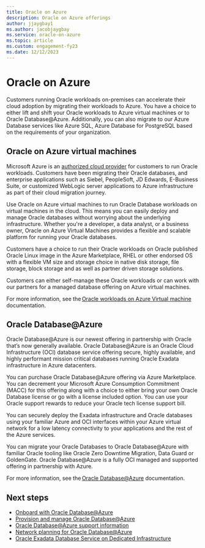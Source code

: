 ```yaml
---
title: Oracle on Azure
description: Oracle on Azure offerings 
author: jjaygbay1
ms.author: jacobjaygbay
ms.service: oracle-on-azure
ms.topic: article
ms.custom: engagement-fy23
ms.date: 12/12/2023
---
```


# Oracle on Azure

Customers running Oracle workloads on-premises can accelerate their cloud adoption by migrating their workloads to Azure. You have a choice to either lift and shift your Oracle workloads to Azure virtual machines or to Oracle Database@Azure. Additionally, you can also migrate to our Azure Database services like Azure SQL, Azure Database for PostgreSQL based on the requirements of your organization.  

## Oracle on Azure virtual machines 

Microsoft Azure is an [authorized cloud provider](https://www.oracle.com/us/corporate/pricing/authorized-cloud-environments-3493562.pdf) for customers to run Oracle workloads. Customers have been migrating their Oracle databases, and enterprise applications such as Siebel, PeopleSoft, JD Edwards, E-Business Suite, or customized WebLogic server applications to Azure infrastructure as part of their cloud migration journey. 

Use Oracle on Azure virtual machines to run Oracle Database workloads on virtual machines in the cloud. This means you can easily deploy and manage Oracle databases without worrying about the underlying infrastructure. Whether you're a developer, a data analyst, or a business owner, Oracle on Azure Virtual Machines provides a flexible and scalable platform for running your Oracle databases. 

Customers have a choice to run their Oracle workloads on Oracle published Oracle Linux image in the Azure Marketplace, RHEL or other endorsed OS with a flexible VM size and storage choice in native disk storage, file storage, block storage and as well as partner driven storage solutions. 

Customers can either self-manage these Oracle workloads or can work with our partners for a managed database offering on Azure virtual machines.   

For more information, see the [Oracle workloads on Azure Virtual machine](/azure/virtual-machines/workloads/oracle/) documentation. 

## Oracle Database@Azure

Oracle Database@Azure is our newest offering in partnership with Oracle that’s now generally available. Oracle Database@Azure is an Oracle Cloud Infrastructure (OCI) database service offering secure, highly available, and highly performant mission critical databases running Oracle Exadata infrastructure in Azure datacenters.  

You can purchase Oracle Database@Azure offering via Azure Marketplace. You can decrement your Microsoft Azure Consumption Commitment (MACC) for this offering along with a choice to either bring your own Oracle Database license or go with a license included option. You can use your Oracle support rewards to reduce your Oracle tech license support bill. 

You can securely deploy the Exadata infrastructure and Oracle databases using your familiar Azure and OCI interfaces within your Azure virtual network for a low latency connectivity to your applications and the rest of the Azure services. 

You can migrate your Oracle Databases to Oracle Database@Azure with familiar Oracle tooling like Oracle Zero Downtime Migration, Data Guard or GoldenGate. Oracle Database@Azure is a fully OCI managed and supported offering in partnership with Azure. 

For more information, see the [Oracle Database@Azure](oracle-db/database-overview.md) documentation.


## Next steps
 
- [Onboard with Oracle Database@Azure](oracle-db/onboard-oracle-database.md)
- [Provision and manage Oracle Database@Azure](oracle-db/provision-oracle-database.md)
- [Oracle Database@Azure support information](oracle-db/oracle-database-support.md)
- [Network planning for Oracle Database@Azure](oracle-db/oracle-database-network-plan.md)
- [Oracle Exadata Database Service on Dedicated Infrastructure](https://docs.oracle.com/en/engineered-systems/exadata-cloud-service/ecscm/index.html)